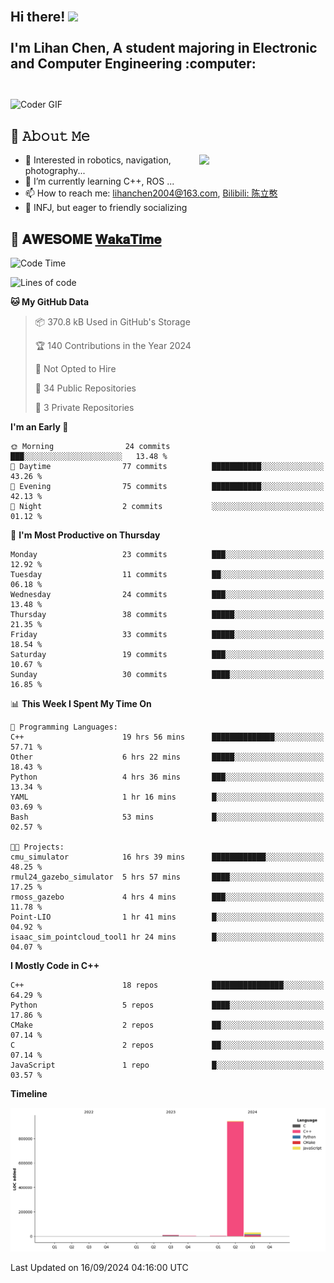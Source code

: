 <h2 align="left">
 <abc>
  <br>Hi there! <img src="https://user-images.githubusercontent.com/42378118/110234147-e3259600-7f4e-11eb-95be-0c4047144dea.gif" width="30"><br>
  <br> I'm Lihan Chen, A student majoring in Electronic and Computer Engineering :computer:<br>
  <br>
 </abc>
</h2>

<img align="center" src="https://media.giphy.com/media/SWoSkN6DxTszqIKEqv/giphy.gif" alt="Coder GIF" width="500">

## :book: 𝙰𝚋𝚘𝚞𝚝 𝙼𝚎

<img align="right" width="40%" src="https://github-readme-stats.vercel.app/api?username=LihanChen2004&show_icons=true&icon_color=CE1D2D&text_color=718096&bg_color=ffffff&hide_title=true" />

- 🌟 Interested in robotics, navigation, photography...
- 🌱 I’m currently learning C++, ROS ... 
- 📫 How to reach me: lihanchen2004@163.com, [Bilibili: 陈立憨](https://space.bilibili.com/170786212)
- 👯 INFJ, but eager to friendly socializing

## 📜 𝐀𝐖𝐄𝐒𝐎𝐌𝐄 [𝐖𝐚𝐤𝐚𝐓𝐢𝐦𝐞](https://github.com/anmol098/waka-readme-stats)

<!--START_SECTION:waka-->
![Code Time](http://img.shields.io/badge/Code%20Time-124%20hrs%2023%20mins-blue)

![Lines of code](https://img.shields.io/badge/From%20Hello%20World%20I%27ve%20Written-989.0%20thousand%20lines%20of%20code-blue)

**🐱 My GitHub Data** 

> 📦 370.8 kB Used in GitHub's Storage 
 > 
> 🏆 140 Contributions in the Year 2024
 > 
> 🚫 Not Opted to Hire
 > 
> 📜 34 Public Repositories 
 > 
> 🔑 3 Private Repositories 
 > 
**I'm an Early 🐤** 

```text
🌞 Morning                24 commits          ███░░░░░░░░░░░░░░░░░░░░░░   13.48 % 
🌆 Daytime                77 commits          ███████████░░░░░░░░░░░░░░   43.26 % 
🌃 Evening                75 commits          ███████████░░░░░░░░░░░░░░   42.13 % 
🌙 Night                  2 commits           ░░░░░░░░░░░░░░░░░░░░░░░░░   01.12 % 
```
📅 **I'm Most Productive on Thursday** 

```text
Monday                   23 commits          ███░░░░░░░░░░░░░░░░░░░░░░   12.92 % 
Tuesday                  11 commits          ██░░░░░░░░░░░░░░░░░░░░░░░   06.18 % 
Wednesday                24 commits          ███░░░░░░░░░░░░░░░░░░░░░░   13.48 % 
Thursday                 38 commits          █████░░░░░░░░░░░░░░░░░░░░   21.35 % 
Friday                   33 commits          █████░░░░░░░░░░░░░░░░░░░░   18.54 % 
Saturday                 19 commits          ███░░░░░░░░░░░░░░░░░░░░░░   10.67 % 
Sunday                   30 commits          ████░░░░░░░░░░░░░░░░░░░░░   16.85 % 
```


📊 **This Week I Spent My Time On** 

```text
💬 Programming Languages: 
C++                      19 hrs 56 mins      ██████████████░░░░░░░░░░░   57.71 % 
Other                    6 hrs 22 mins       █████░░░░░░░░░░░░░░░░░░░░   18.43 % 
Python                   4 hrs 36 mins       ███░░░░░░░░░░░░░░░░░░░░░░   13.34 % 
YAML                     1 hr 16 mins        █░░░░░░░░░░░░░░░░░░░░░░░░   03.69 % 
Bash                     53 mins             █░░░░░░░░░░░░░░░░░░░░░░░░   02.57 % 

🐱‍💻 Projects: 
cmu_simulator            16 hrs 39 mins      ████████████░░░░░░░░░░░░░   48.25 % 
rmul24_gazebo_simulator  5 hrs 57 mins       ████░░░░░░░░░░░░░░░░░░░░░   17.25 % 
rmoss_gazebo             4 hrs 4 mins        ███░░░░░░░░░░░░░░░░░░░░░░   11.78 % 
Point-LIO                1 hr 41 mins        █░░░░░░░░░░░░░░░░░░░░░░░░   04.92 % 
isaac_sim_pointcloud_tool1 hr 24 mins        █░░░░░░░░░░░░░░░░░░░░░░░░   04.07 % 
```

**I Mostly Code in C++** 

```text
C++                      18 repos            ████████████████░░░░░░░░░   64.29 % 
Python                   5 repos             ████░░░░░░░░░░░░░░░░░░░░░   17.86 % 
CMake                    2 repos             ██░░░░░░░░░░░░░░░░░░░░░░░   07.14 % 
C                        2 repos             ██░░░░░░░░░░░░░░░░░░░░░░░   07.14 % 
JavaScript               1 repo              █░░░░░░░░░░░░░░░░░░░░░░░░   03.57 % 
```



**Timeline**

![Lines of Code chart](https://raw.githubusercontent.com/LihanChen2004/LihanChen2004/main/assets/bar_graph.png)


 Last Updated on 16/09/2024 04:16:00 UTC
<!--END_SECTION:waka-->

<!--
**LihanChen2004/LihanChen2004** is a ✨ _special_ ✨ repository because its `README.md` (this file) appears on your GitHub profile.

Here are some ideas to get you started:

- 🔭 I’m currently working on ...
- 🌱 I’m currently learning ...
- 👯 I’m looking to collaborate on ...
- 🤔 I’m looking for help with ...
- 💬 Ask me about ...
- 📫 How to reach me: ...
- 😄 Pronouns: ...
- ⚡ Fun fact: ...
-->
